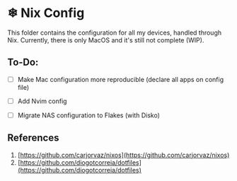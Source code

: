 # ❄ Nix Config

This folder contains the configuration for all my devices, handled through Nix.
Currently, there is only MacOS and it's still not complete (WIP).

## To-Do:

- [ ] Make Mac configuration more reproducible (declare all apps on config file)

- [ ] Add Nvim config

- [ ] Migrate NAS configuration to Flakes (with Disko)

## References

1. [https://github.com/carjorvaz/nixos](https://github.com/carjorvaz/nixos)
2. [https://github.com/diogotcorreia/dotfiles](https://github.com/diogotcorreia/dotfiles)

